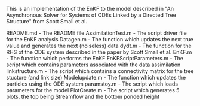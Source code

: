 This is an implementation of the EnKF to the model described in "An Asynchronous Solver for Systems of ODEs Linked by a Directed Tree Structure" from Scott Small et al.

README.md              - The README file
AssimilationTest.m     - The script driver file for the EnKF analysis
Datagen.m              - The function which updates the next true value and generates the next (noiseless) data
dydt.m                 - The function for the RHS of the ODE system described in the paper by Scott Small et al.
EnKF.m                 - The function which performs the EnKF
EnKFScriptParameters.m - The script which contains parameters associated with the data assimilation
linkstructure.m        - The script which contains a connectivity matrix for the tree stucture (and link size)
Modelupdate.m          - The function which updates the particles using the ODE system
paramstoy.m            - The script which loads parameters for the model
PlotCreate.m           - The script which generates 5 plots, the top being Streamflow and the bottom ponded height
